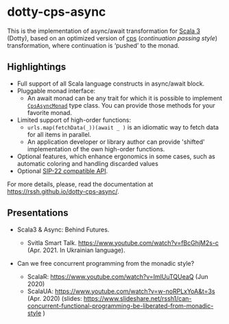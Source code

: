 # dotty-cps-async


This is the implementation of async/await transformation for [Scala 3][scala3] (Dotty), based on an optimized version of [cps] (*continuation passing style*) transformation, where continuation is ‘pushed’ to the monad. 

## Highlightings

 * Full support of all Scala language constructs in async/await block.
 * Pluggable monad interface:  
    *  An await monad can be any trait for which it is possible to implement [`CpsAsyncMonad`](https://github.com/rssh/dotty-cps-async/blob/master/shared/src/main/scala/cps/CpsMonad.scala) type class. You can provide those methods for your favorite monad.
 * Limited support of high-order functions:
    * ```urls.map(fetchData(_))(await _ )``` is an idiomatic way to fetch data for all items in parallel.
    * An application developer or library author can provide 'shifted' implementation of the own high-order functions.
 * Optional features, which enhance ergonomics in some cases, such as automatic coloring and handling discarded values
 * Optional [SIP-22 compatible API][sip_22].

For more details, please, read the documentation at https://rssh.github.io/dotty-cps-async/.


## Presentations

* Scala3 & Async: Behind Futures.
   * Svitla Smart Talk. https://www.youtube.com/watch?v=fBcGhjM2s-c (Apr. 2021. In Ukrainian language).

* Can we free concurrent programming from the monadic style?
    * ScalaR:  https://www.youtube.com/watch?v=ImlUuTQUeaQ  (Jun 2020)
    * ScalaUA: https://www.youtube.com/watch?v=w-noRPLxYoA&t=3s  (Apr. 2020)
   (slides: https://www.slideshare.net/rssh1/can-concurrent-functional-programming-be-liberated-from-monadic-style )

[cps]: https://en.wikipedia.org/wiki/Continuation-passing_style
[scala3]: https://dotty.epfl.ch/
[sip_22]: https://docs.scala-lang.org/sips/async.html
